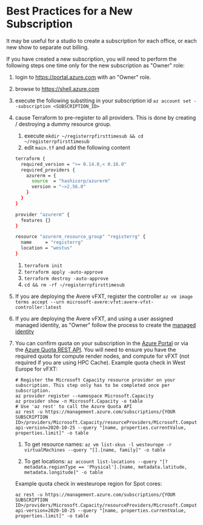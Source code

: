 # Best Practices for a New Subscription

It may be useful for a studio to create a subscription for each office, or each new show to separate out billing.

If you have created a new subscription, you will need to perform the following steps one time only for the new subscription as "Owner" role:

1. login to https://portal.azure.com with an "Owner" role.

1. browse to https://shell.azure.com

1. execute the following substiting in your subscription id `az account set --subscription <SUBSCRIPTION_ID>`

1. cause Terraform to pre-register to all providers.  This is done by creating / destroying a dummy resource group.
    1. execute `mkdir ~/registerrpfirsttimesub && cd ~/registerrpfirsttimesub`
    1. edit `main.tf` and add the following content
    ```bash
    terraform {
      required_version = ">= 0.14.0,< 0.16.0"
      required_providers {
        azurerm = {
          source  = "hashicorp/azurerm"
          version = "~>2.56.0"
        }
      }
    }

    provider "azurerm" {
      features {}
    }
    
    resource "azurerm_resource_group" "registerrg" {
      name     = "registerrg"
      location = "westus"
    }
    ```
    1. `terraform init`
    1. `terraform apply -auto-approve`
    1. `terraform destroy -auto-approve`
    1. `cd && rm -rf ~/registerrpfirsttimesub`

1. If you are deploying the Avere vFXT, register the controller `az vm image terms accept --urn microsoft-avere:vfxt:avere-vfxt-controller:latest`

1. If you are deploying the Avere vFXT, and using a user assigned managed identity, as "Owner" follow the process to create the [managed identity](../vfxt/user-assigned-managed-identity#create-the-resource-groups-service-principal-and-managed-identities)

1. You can confirm quota on your subscription in the [Azure Portal](https://portal.azure.com) or via the [Azure Quota REST API](https://docs.microsoft.com/en-gb/rest/api/reserved-vm-instances/quotaapi). You will need to ensure you have the required quota for compute render nodes, and compute for vFXT (not required if you are using HPC Cache). Example quota check in West Europe for vFXT:
    ```
    # Register the Microsoft Capacity resource provider on your subscription. This step only has to be completed once per subscription.
    az provider register --namespace Microsoft.Capacity
    az provider show -n Microsoft.Capacity -o table
    # Use 'az rest' to call the Azure Quota API
    az rest -u https://management.azure.com/subscriptions/{YOUR SUBSCRIPTION ID>/providers/Microsoft.Capacity/resourceProviders/Microsoft.Compute/locations/westeurope/serviceLimits/standardESv3Family?api-version=2020-10-25 --query "[name, properties.currentValue, properties.limit]" -o table
    ```
    
    1. To get resource names:
    `az vm list-skus -l westeurope -r virtualMachines --query "[].[name, family]" -o table`

    1. To get locations:
    `az account list-locations --query "[?metadata.regionType == 'Physical'].[name, metadata.latitude, metadata.longitude]" -o table`
    
    Example quota check in westeurope region for Spot cores:
    
    ```
    az rest -u https://management.azure.com/subscriptions/{YOUR SUBSCRIPTION ID>/providers/Microsoft.Capacity/resourceProviders/Microsoft.Compute/locations/westeurope/serviceLimits/lowPriorityCores?api-version=2020-10-25 --query "[name, properties.currentValue, properties.limit]" -o table
    ```
